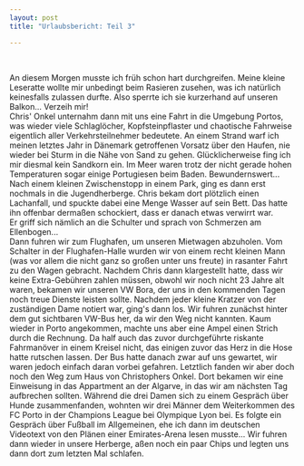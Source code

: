 ```yaml
---
layout: post
title: "Urlaubsbericht: Teil 3"

---
```


 

An diesem Morgen musste ich früh schon hart durchgreifen. Meine kleine Leseratte wollte mir unbedingt beim Rasieren zusehen, was ich natürlich keinesfalls zulassen durfte. Also sperrte ich sie kurzerhand auf unseren Balkon... Verzeih mir!  
Chris' Onkel unternahm dann mit uns eine Fahrt in die Umgebung Portos, was wieder viele Schlaglöcher, Kopfsteinpflaster und chaotische Fahrweise eigentlich aller Verkehrsteilnehmer bedeutete. An einem Strand warf ich meinen letztes Jahr in Dänemark getroffenen Vorsatz über den Haufen, nie wieder bei Sturm in die Nähe von Sand zu gehen. Glücklicherweise fing ich mir diesmal kein Sandkorn ein. Im Meer waren trotz der nicht gerade hohen Temperaturen sogar einige Portugiesen beim Baden. Bewundernswert... Nach einem kleinen Zwischenstopp in einem Park, ging es dann erst nochmals in die Jugendherberge. Chris bekam dort plötzlich einen Lachanfall, und spuckte dabei eine Menge Wasser auf sein Bett. Das hatte ihn offenbar dermaßen schockiert, dass er danach etwas verwirrt war. Er griff sich nämlich an die Schulter und sprach von Schmerzen am Ellenbogen...  
Dann fuhren wir zum Flughafen, um unseren Mietwagen abzuholen. Vom Schalter in der Flughafen-Halle wurden wir von einem recht kleinen Mann (was vor allem die nicht ganz so großen unter uns freute) in rasanter Fahrt zu den Wagen gebracht. Nachdem Chris dann klargestellt hatte, dass wir keine Extra-Gebühren zahlen müssen, obwohl wir noch nicht 23 Jahre alt waren, bekamen wir unseren VW Bora, der uns in den kommenden Tagen noch treue Dienste leisten sollte. Nachdem jeder kleine Kratzer von der zuständigen Dame notiert war, ging's dann los. Wir fuhren zunächst hinter dem gut sichtbaren VW-Bus her, da wir den Weg nicht kannten. Kaum wieder in Porto angekommen, machte uns aber eine Ampel einen Strich durch die Rechnung. Da half auch das zuvor durchgeführte riskante Fahrmanöver in einem Kreisel nicht, das einigen zuvor das Herz in die Hose hatte rutschen lassen. Der Bus hatte danach zwar auf uns gewartet, wir waren jedoch einfach daran vorbei gefahren. Letztlich fanden wir aber doch noch den Weg zum Haus von Christophers Onkel. Dort bekamen wir eine Einweisung in das Appartment an der Algarve, in das wir am nächsten Tag aufbrechen sollten. Während die drei Damen sich zu einem Gespräch über Hunde zusammenfanden, wohnten wir drei Männer dem Weiterkommen des FC Porto in der Champions League bei Olympique Lyon bei. Es folgte ein Gespräch über Fußball im Allgemeinen, ehe ich dann im deutschen Videotext von den Plänen einer Emirates-Arena lesen musste... Wir fuhren dann wieder in unsere Herberge, aßen noch ein paar Chips und legten uns dann dort zum letzten Mal schlafen.
